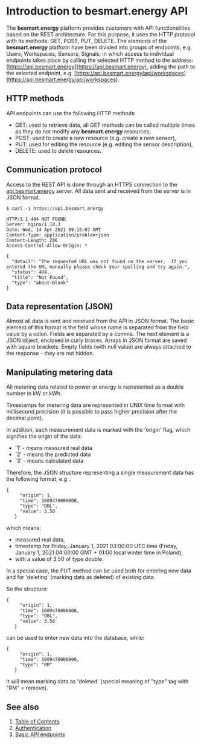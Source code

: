 # Introduction to besmart.energy API

The **besmart.energy** platform provides customers with API functionalities based on the REST architecture. For this purpose, it uses the HTTP protocol with its methods: GET, POST, PUT, DELETE. The elements of the **besmart.energy** platform have been divided into groups of endpoints, e.g. Users, Workspaces, Sensors, Signals, in which access to individual endpoints takes place by calling the selected HTTP method to the address: [https://api.besmart.energy](https://api.besmart.energy), adding the path to the selected endpoint, e.g. [https://api.besmart.energy/api/workspaces](https://api.besmart.energy/api/workspaces).

## HTTP methods
API endpoints can use the following HTTP methods:

* GET: used to retrieve data, all GET methods can be called multiple times as they do not modify any **besmart.energy** resources,
* POST: used to create a new resource (e.g. create a new sensor),
* PUT: used for editing the resource (e.g. editing the sensor description),
* DELETE: used to delete resources.

## Communication protocol

Access to the REST API is done through an HTTPS connection to the [api.besmart.energy](https://api.besmart.energy) server. All data sent and received from the server is in JSON format.

    $ curl -i https://api.besmart.energy
    
    HTTP/1.1 404 NOT FOUND
    Server: nginx/1.10.3
    Date: Wed, 14 Apr 2021 09:15:07 GMT
    Content-Type: application/problem+json
    Content-Length: 206
    Access-Control-Allow-Origin: *
    
    {
      "detail": "The requested URL was not found on the server.  If you entered the URL manually please check your spelling and try again.",
      "status": 404,
      "title": "Not Found",
      "type": "about:blank"
    }

## Data representation (JSON)

Almost all data is sent and received from the API in JSON format. The basic element of this format is the field whose name is separated from the field value by a colon. Fields are separated by a comma. The next element is a JSON object, enclosed in curly braces. Arrays in JSON format are saved with square brackets. Empty fields (with null value) are always attached to the response - they are not hidden.

## Manipulating metering data

All metering data related to power or energy is represented as a double number in kW or kWh.

Timestamps for metering data are represented in UNIX time format with millisecond precision (it is possible to pass higher precision after the decimal point).

In addition, each measurement data is marked with the 'origin' flag, which signifies the origin of the data:

* '1' - means measured real data
* '2' - means the predicted data
* '3' - means calculated data

Therefore, the JSON structure representing a single measurement data has the following format, e.g .:

    {
         "origin": 1,
         "time": 1609470000000,
         "type": "DBL",
         "value": 3.50
       }

which means:
* measured real data,
* timestamp for Friday, January 1, 2021 03\:00\:00 UTC time (Friday, January 1, 2021 04\:00\:00 GMT + 01\:00 local winter time in Poland),
* with a value of 3.50 of type double.

In a special case, the PUT method can be used both for entering new data and for 'deleting' (marking data as deleted) of existing data.

So the structure:

    {
         "origin": 1,
         "time": 1609470000000,
         "type": "DBL",
         "value": 3.50
       }

can be used to enter new data into the database, while:

    {
         "origin": 1,
         "time": 1609470000000,
         "type": "RM"
       }

it will mean marking data as 'deleted' (special meaning of "type" tag with "RM" = remove).

## See also
1. [Table of Contents](../README.md)
2. [Authentication](authentication.md)
3. [Basic API endpoints](besmart_api.md)
